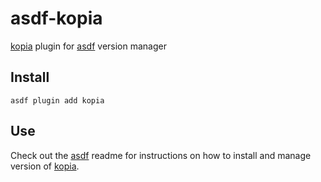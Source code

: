 # asdf-kopia

[kopia](https://kopia.io/) plugin for [asdf](https://github.com/asdf-vm/asdf) version manager

## Install

```shell
asdf plugin add kopia
```

## Use

Check out the [asdf](https://github.com/asdf-vm/asdf) readme for instructions on how to install and manage version of [kopia](https://kopia.io/).
